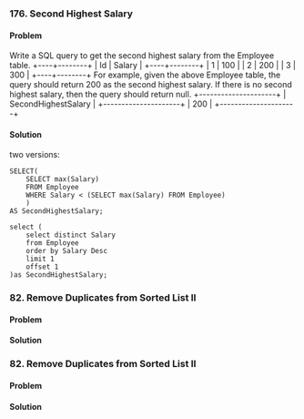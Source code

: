 ### 176. Second Highest Salary
#### Problem

Write a SQL query to get the second highest salary from the Employee table.
+----+--------+
| Id | Salary |
+----+--------+
| 1  | 100    |
| 2  | 200    |
| 3  | 300    |
+----+--------+
For example, given the above Employee table, the query should return 200 as the second highest salary. If there is no second highest salary, then the query should return null.
+---------------------+
| SecondHighestSalary |
+---------------------+
| 200                 |
+---------------------+

#### Solution
two versions:
```mysql
SELECT(
    SELECT max(Salary)
    FROM Employee
    WHERE Salary < (SELECT max(Salary) FROM Employee)
    )
AS SecondHighestSalary;

```
```mysql
select (
    select distinct Salary 
    from Employee 
    order by Salary Desc 
    limit 1 
    offset 1
)as SecondHighestSalary;
```
### 82. Remove Duplicates from Sorted List II
#### Problem

#### Solution


### 82. Remove Duplicates from Sorted List II
#### Problem

#### Solution
